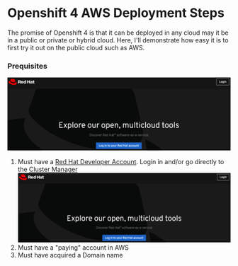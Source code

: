 # Openshift 4 AWS Deployment Steps

The promise of Openshift 4 is that it can be deployed in any cloud may it be in a public or private or hybrid cloud. Here, I'll demonstrate how easy it is to first try it out on the public cloud such as AWS.

### Prequisites
![RedHat Landing Page](https://github.com/edmacabebe/openangles/blob/master/images/rh-landing.png "Red Hat Developer SSO")
1. Must have a [Red Hat Developer Account](https://cloud.redhat.com/). Login in and/or go directly to the [Cluster Manager](https://cloud.redhat.com/openshift/install)
![RedHat Landing Page](https://github.com/edmacabebe/openangles/blob/master/images/rh-landing.png "Red Hat Developer SSO")
2. Must have a "paying" account in AWS
3. Must have acquired a Domain name 



